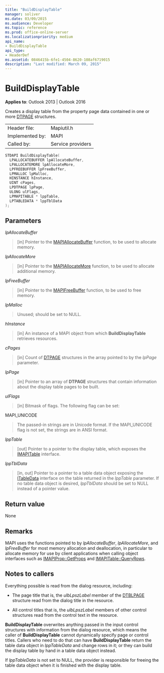 ```yaml
---
title: "BuildDisplayTable" 
manager: soliver
ms.date: 03/09/2015
ms.audience: Developer
ms.topic: reference
ms.prod: office-online-server
ms.localizationpriority: medium
api_name:
- BuildDisplayTable
api_type:
- HeaderDef
ms.assetid: 0846415b-6fe1-4504-8620-108af6719015
description: "Last modified: March 09, 2015"
---
```


# BuildDisplayTable

**Applies to**: Outlook 2013 | Outlook 2016
  
Creates a display table from the property page data contained in one or more [DTPAGE](dtpage.md) structures.
  
|||
|:-----|:-----|
|Header file:  <br/> |Mapiutil.h  <br/> |
|Implemented by:  <br/> |MAPI  <br/> |
|Called by:  <br/> |Service providers  <br/> |

```cpp
STDAPI BuildDisplayTable(
  LPALLOCATEBUFFER lpAllocateBuffer,
  LPALLOCATEMORE lpAllocateMore,
  LPFREEBUFFER lpFreeBuffer,
  LPMALLOC lpMalloc,
  HINSTANCE hInstance,
  UINT cPages,
  LPDTPAGE lpPage,
  ULONG ulFlags,
  LPMAPITABLE * lppTable,
  LPTABLEDATA * lppTblData
);
```

## Parameters

 _lpAllocateBuffer_
  
> [in] Pointer to the [MAPIAllocateBuffer](mapiallocatebuffer.md) function, to be used to allocate memory.

 _lpAllocateMore_
  
> [in] Pointer to the [MAPIAllocateMore](mapiallocatemore.md) function, to be used to allocate additional memory.

 _lpFreeBuffer_
  
> [in] Pointer to the [MAPIFreeBuffer](mapifreebuffer.md) function, to be used to free memory.

 _lpMalloc_
  
> Unused; should be set to NULL.

 _hInstance_
  
> [in] An instance of a MAPI object from which **BuildDisplayTable** retrieves resources.

 _cPages_
  
> [in] Count of [DTPAGE](dtpage.md) structures in the array pointed to by the _lpPage_ parameter.

 _lpPage_
  
> [in] Pointer to an array of **DTPAGE** structures that contain information about the display table pages to be built.

 _ulFlags_
  
> [in] Bitmask of flags. The following flag can be set:

MAPI_UNICODE
  
> The passed-in strings are in Unicode format. If the MAPI_UNICODE flag is not set, the strings are in ANSI format.

 _lppTable_
  
> [out] Pointer to a pointer to the display table, which exposes the [IMAPITable](imapitableiunknown.md) interface.

 _lppTblData_
  
> [in, out] Pointer to a pointer to a table data object exposing the [ITableData](itabledataiunknown.md) interface on the table returned in the _lppTable_ parameter. If no table data object is desired, _lppTblData_ should be set to NULL instead of a pointer value.

## Return value

None
  
## Remarks

MAPI uses the functions pointed to by _lpAllocateBuffer_, _lpAllocateMore_, and _lpFreeBuffer_ for most memory allocation and deallocation, in particular to allocate memory for use by client applications when calling object interfaces such as [IMAPIProp::GetProps](imapiprop-getprops.md) and [IMAPITable::QueryRows](imapitable-queryrows.md).
  
## Notes to callers

Everything possible is read from the dialog resource, including:
  
- The page title that is, the _ulbLpszLabel_ member of the [DTBLPAGE](dtblpage.md) structure read from the dialog title in the resource.

- All control titles that is, the _ulbLpszLabel_ members of other control structures read from the control text in the resource.

 **BuildDisplayTable** overwrites anything passed in the input control structures with information from the dialog resource, which means the caller of **BuildDisplayTable** cannot dynamically specify page or control titles. Callers who need to do that can have **BuildDisplayTable** return the table data object in _lppTableData_ and change rows in it; or they can build the display table by hand in a table data object instead.
  
If _lppTableData_ is not set to NULL, the provider is responsible for freeing the table data object when it is finished with the display table.
  